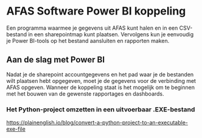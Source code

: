 # AFAS Software Power BI  koppeling


Een programma waarmee je gegevens uit AFAS kunt halen en in een CSV-bestand in een sharepointmap kunt plaatsen.
Vervolgens kun je eenvoudig je Power BI-tools op het bestand aansluiten en rapporten maken.

## Aan de slag met Power BI
Nadat je de sharepoint accountgegevens en het pad waar je de bestanden wilt plaatsen hebt opgegeven, moet je de gegevens voor de verbinding met AFAS opgeven. 
Wanneer de koppeling staat is het mogelijk om te beginnen met het bouwen van de gewenste rapportages en dashboards.

### Het Python-project omzetten in een uitvoerbaar .EXE-bestand
https://plainenglish.io/blog/convert-a-python-project-to-an-executable-exe-file





   



